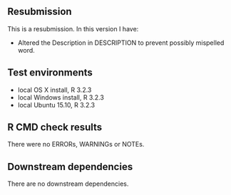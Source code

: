 ## Resubmission
This is a resubmission. In this version I have:

* Altered the Description in DESCRIPTION to prevent possibly mispelled word.

## Test environments
* local OS X install, R 3.2.3
* local Windows install, R 3.2.3
* local Ubuntu 15.10, R 3.2.3


## R CMD check results
There were no ERRORs, WARNINGs or NOTEs.


## Downstream dependencies
There are no downstream dependencies. 
